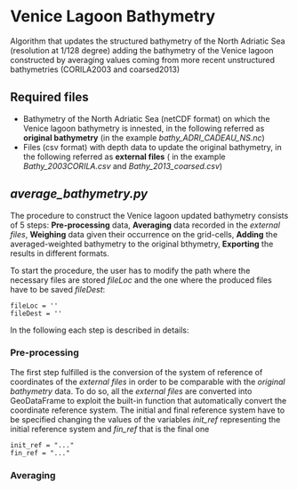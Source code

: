 # Venice Lagoon Bathymetry
Algorithm that updates the structured bathymetry of the North Adriatic Sea (resolution at 1/128 degree) adding the bathymetry of the Venice lagoon constructed by averaging values coming from more recent unstructured bathymetries (CORILA2003 and coarsed2013)

## Required files
 - Bathymetry of the North Adriatic Sea (netCDF format) on which the Venice lagoon bathymetry is innested, in the following referred as __original bathymetry__ (in the example _bathy_ADRI_CADEAU_NS.nc_)
 - Files (csv format) with depth data to update the original bathymetry, in the following referred as __external files__ ( in the example _Bathy_2003CORILA.csv_ and _Bathy_2013_coarsed.csv_)

## _average_bathymetry.py_
The procedure to construct the Venice lagoon updated bathymetry consists of 5 steps: __Pre-processing__ data, __Averaging__ data recorded in the _external files_, __Weighing__ data given their occurrence on the grid-cells, __Adding__ the averaged-weighted bathymetry to the original bthymetry, __Exporting__ the results in different formats.

To start the procedure, the user has to modify the path where the necessary files are stored _fileLoc_ and the one where the produced files have to be saved _fileDest_:
```
fileLoc = ''
fileDest = '' 
```

In the following each step is described in details:

### Pre-processing
The first step fulfilled is the conversion of the system of reference of coordinates of the _external files_ in order to be comparable with the _original bathymetry_ data. To do so, all the _external files_ are converted into GeoDataFrame to exploit the built-in function that automatically convert the coordinate reference system. The initial and final reference system have to be specified changing the values of the variables _init_ref_ representing the initial reference system and _fin_ref_ that is the final one
```
init_ref = "..."
fin_ref = "..."
```

### Averaging


